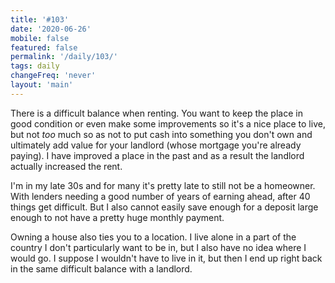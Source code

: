 ```yaml
---
title: '#103'
date: '2020-06-26'
mobile: false
featured: false
permalink: '/daily/103/'
tags: daily
changeFreq: 'never'
layout: 'main'
---
```


There is a difficult balance when renting. You want to keep the place in good condition or even make some improvements so it's a nice place to live, but not _too_ much so as not to put cash into something you don't own and ultimately add value for your landlord (whose mortgage you're already paying). I have improved a place in the past and as a result the landlord actually increased the rent.

I'm in my late 30s and for many it's pretty late to still not be a homeowner. With lenders needing a good number of years of earning ahead, after 40 things get difficult. But I also cannot easily save enough for a deposit large enough to not have a pretty huge monthly payment.

Owning a house also ties you to a location. I live alone in a part of the country I don't particularly want to be in, but I also have no idea where I would go. I suppose I wouldn't have to live in it, but then I end up right back in the same difficult balance with a landlord.
